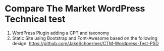 # Compare The Market WordPress Technical test

1. WordPress Plugin adding a CPT and taxonomy
1. Static Site using Bootstrap and Font-Awesome based on the following design: https://github.com/JakeSchoermer/CTM-Wordpress-Test-PSD